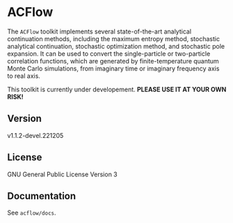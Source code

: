 # ACFlow

The `ACFlow` toolkit implements several state-of-the-art analytical continuation methods, including the maximum entropy method, stochastic analytical continuation, stochastic optimization method, and stochastic pole expansion. It can be used to convert the single-particle or two-particle correlation functions, which are generated by finite-temperature quantum Monte Carlo simulations, from imaginary time or imaginary frequency axis to real axis.

This toolkit is currently under developement. **PLEASE USE IT AT YOUR OWN RISK!**

## Version

v1.1.2-devel.221205

## License

GNU General Public License Version 3

## Documentation

See `acflow/docs`.
